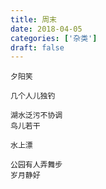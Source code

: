 ```yaml
---
title: 周末
date: 2018-04-05
categories: ['杂类']
draft: false
---
```


```
夕阳笑

几个人儿独钓

湖水泛污不协调
鸟儿若干

水上漂

公园有人弄舞步
岁月静好
```

